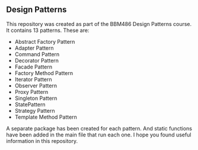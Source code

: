 ## Design Patterns

This repository was created as part of the BBM486 Design Patterns course. It contains 13 patterns. These are:

- Abstract Factory Pattern
- Adapter Pattern
- Command Pattern
- Decorator Pattern
- Facade Pattern
- Factory Method Pattern
- Iterator Pattern
- Observer Pattern
- Proxy Pattern
- Singleton Pattern
- StatePattern
- Strategy Pattern
- Template Method Pattern

A separate package has been created for each pattern. And static functions have been added in the main file that run each one. I hope you found useful information in this repository.
